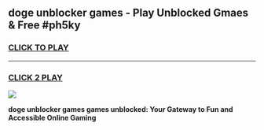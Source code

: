 
## doge unblocker games - Play Unblocked Gmaes & Free #ph5ky
<h3>
<a href="https://news.freeplayer.one?title=doge_unblocker_games&ref=03M">CLICK TO PLAY</a></h3>
<hr>

<h3>
<a href="https://news.freeplayer.one?title=doge_unblocker_games&ref=03M">CLICK 2 PLAY</a>
  
</h3>

<a href="https://news.freeplayer.one?title=doge_unblocker_games&ref=03M"><img src="https://clearcache.store/games.png"></a>


**doge unblocker games games unblocked: Your Gateway to Fun and Accessible Online Gaming**
